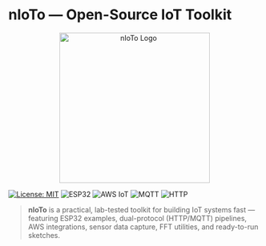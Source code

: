 # nIoTo — Open-Source IoT Toolkit
<p align="center">
  <img src="assets/logo.png" alt="nIoTo Logo" width="300">
</p>

[![License: MIT](https://img.shields.io/badge/License-MIT-yellow.svg)](LICENSE)
![ESP32](https://img.shields.io/badge/ESP32-Supported-blue)
![AWS IoT](https://img.shields.io/badge/AWS%20IoT-Integrated-orange)
![MQTT](https://img.shields.io/badge/Protocol-MQTT-green)
![HTTP](https://img.shields.io/badge/Protocol-HTTP-lightgrey)

> **nIoTo** is a practical, lab-tested toolkit for building IoT systems fast — featuring ESP32 examples, dual-protocol (HTTP/MQTT) pipelines, AWS integrations, sensor data capture, FFT utilities, and ready-to-run sketches.
